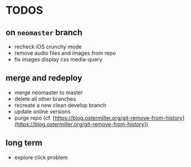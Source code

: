 # TODOS

## on `neomaster` branch

- recheck iOS crunchy mode
- remove audio files and images from repo
- fix images display css media-query

## merge and redeploy

- merge neomaster to master 
- delete all other branches 
- recreate a new clean develop branch
- update online versions
- purge repo (cf. [https://blog.ostermiller.org/git-remove-from-history](https://blog.ostermiller.org/git-remove-from-history))

## long term

- explore click problem
